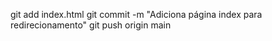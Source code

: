 git add index.html
git commit -m "Adiciona página index para redirecionamento"
git push origin main

